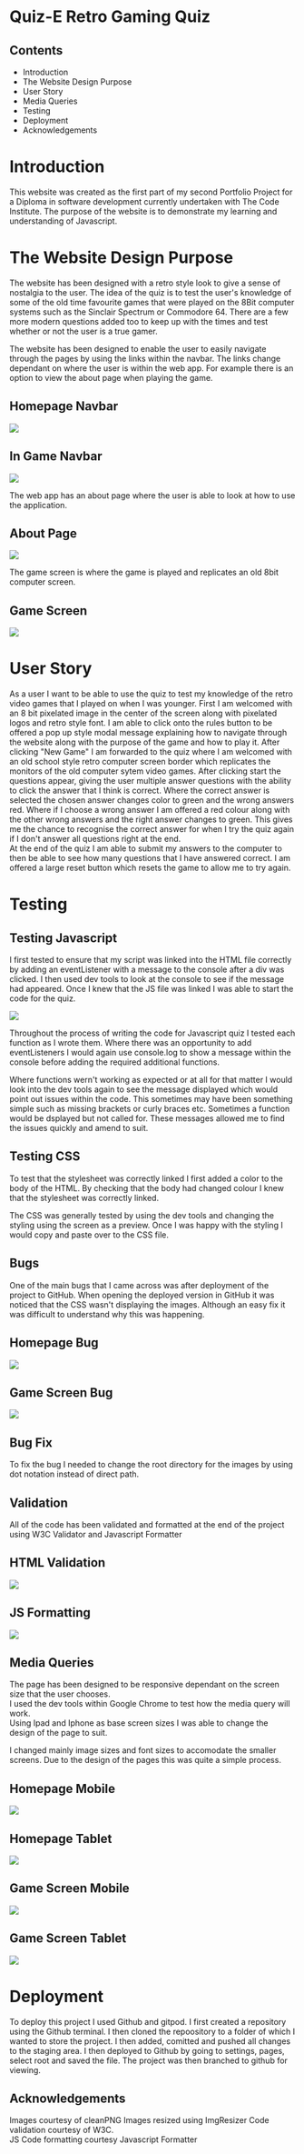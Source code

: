 # Quiz-E Retro Gaming Quiz

## Contents

* Introduction
* The Website Design Purpose
* User Story
* Media Queries
* Testing
* Deployment
* Acknowledgements

#

# Introduction

This website was created as the first part of my second Portfolio Project for a Diploma in software development currently undertaken with The Code Institute.
The purpose of the website is to demonstrate my learning and understanding of Javascript.

# The Website Design Purpose

The website has been designed with a retro style look to give a sense of nostalgia to the user. The idea of the quiz is to test the user's knowledge of some of the old time favourite games that were played on the 8Bit computer systems such as the Sinclair Spectrum or Commodore 64. There are a few more modern questions added too to keep up with the times and test whether or not the user is a true gamer.

The website has been designed to enable the user to easily navigate through the pages by using the links within the navbar. The links change dependant on where the user is within the web app. For example there is an option to view the about page when playing the game.

## Homepage Navbar
![](assets/images/navbar.JPG)
## In Game Navbar
![](assets/images/nabar-ingame.JPG)

The web app has an about page where the user is able to look at how to use the application. 

## About Page
![](assets/images/about-page.JPG)

The game screen is where the game is played and replicates an old 8bit computer screen.

##   Game Screen
![](assets/images/game-screen.JPG)

# User Story

As a user I want to be able to use the quiz to test my knowledge of the retro video games that I played on when I was younger. First I am welcomed with an  8 bit pixelated image in the center of the screen along with pixelated logos and retro style font. I am able to click onto the rules button to be offered a pop up style modal message explaining how to navigate through the website along with the purpose of the game and how to play it. After clicking "New Game" I am forwarded to the quiz where I am welcomed with an old school style retro computer screen border which replicates the monitors of the old computer sytem video games. After clicking start the questions appear, giving the user multiple answer questions with the ability to click the answer that I think is correct. Where the correct answer is selected the chosen answer changes color to green and the wrong answers red. Where if I choose a wrong answer I am offered a red colour along with the other wrong answers and the right answer changes to green. This gives me the chance to recognise the correct answer for when I try the quiz again if I don't answer all questions right at the end.  
At the end of the quiz I am able to submit my answers to the computer to then be able to see how many questions that I have answered correct. I am offered a large reset button which resets the game to allow me to try again. 



# Testing

## Testing Javascript

I first tested to ensure that my script was linked into the HTML file correctly by adding an eventListener with a message to the console after a div was clicked. I then used dev tools to look at the console to see if the message had appeared. Once I knew that the JS file was linked I was able to start the code for the quiz.

![](assets/images/start-game-console.JPG)

Throughout the process of writing the code for Javascript quiz I tested each function as I wrote them. Where there was an opportunity to add eventListeners I would again use console.log to show a message within the console before adding the required additional functions. 

Where functions wern't working as expected or at all for that matter I would look into the dev tools again to see the message displayed which would point out issues within the code. This sometimes may have been something simple such as missing brackets or curly braces etc. Sometimes a function would be dsplayed but not called for. These messages allowed me to find the issues quickly and amend to suit.

## Testing CSS 

To test that the stylesheet was correctly linked I first added a color to the body of the HTML. By checking that the body had changed colour I knew that the stylesheet was correctly linked.

The CSS was generally tested by using the dev tools and changing the styling using the screen as a preview. Once I was happy with the styling I would copy and paste over to the CSS file.

## Bugs

One of the main bugs that I came across was after deployment of the project to GitHub.
When opening the deployed version in GitHub it was noticed that the CSS wasn't displaying the images. Although an easy fix it was difficult to understand why this was happening.  

## Homepage Bug
![](assets/images/deployment-bug-main-page.JPG)

## Game Screen Bug
![](assets/images/deployment-bug-game-page.JPG)

## Bug Fix 

To fix the bug I needed to change the root directory for the images by using dot notation instead of direct path.

## Validation

All of the code has been validated and formatted at the end of the project using W3C Validator and Javascript Formatter

## HTML Validation

![](assets/images/html-validate.JPG)

## JS Formatting

![](assets/images/js-format.JPG)

## Media Queries

The page has been designed to be responsive dependant on the screen size that the user chooses.  
I used the dev tools within Google Chrome to test how the media query will work.  
Using Ipad and Iphone as base screen sizes I was able to change the design of the page to suit.  

I changed mainly image sizes and font sizes to accomodate the smaller screens. Due to the design of the pages this was quite a simple process.

## Homepage Mobile

![](assets/images/home-page-mobile.JPG)

## Homepage Tablet 

![](assets/images/home-page-tablet.JPG)

## Game Screen Mobile

![](assets/images/game-screen-mobile.JPG)

## Game Screen Tablet

![](assets/images/ipad-mini-game-screen.JPG)


# Deployment

To deploy this project I used Github and gitpod. I first created a repository using the Github terminal. I then cloned the repoository to a folder of which I wanted to store the project. I then added, comitted and pushed all changes to the staging area.
I then deployed to Github by going to settings, pages, select root and saved the file. The project was then branched to github for viewing.

## Acknowledgements

Images courtesy of cleanPNG
Images resized using ImgResizer
Code validation courtesy of W3C.  
JS Code formatting courtesy Javascript Formatter